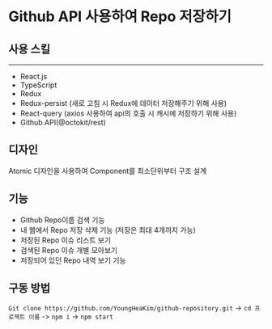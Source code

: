 # Github API 사용하여 Repo 저장하기

## 사용 스킬
- - - 
- React.js
- TypeScript
- Redux
- Redux-persist (새로 고침 시 Redux에 데이터 저장해주기 위해 사용)
- React-query (axios 사용하여 api의 호출 시 캐시에 저장하기 위해 사용)
- Github API(@octokit/rest)

## 디자인
Atomic 디자인을 사용하여 Component를 최소단위부터 구조 설계

## 기능
- Github Repo이름 검색 기능
- 내 웹에서 Repo 저장 삭제 기능 (저장은 최대 4개까지 가능)
- 저장된 Repo 이슈 리스트 보기
- 검색된 Repo 이슈 개별 모아보기
- 저장되어 있던 Repo 내역 보기 기능

## 구동 방법

`Git clone https://github.com/YoungHeaKim/github-repository.git` -> `cd 프로젝트 이름` -> `npm i` -> `npm start` 

